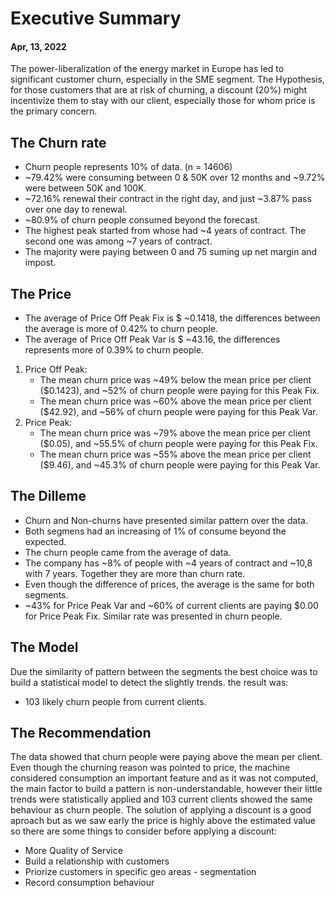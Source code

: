 # Executive Summary
#### Apr, 13, 2022

The power-liberalization of the energy market in Europe has led to significant customer churn, especially in the SME segment.
The Hypothesis, for those customers that are at risk of churning, a discount (20%) might incentivize them to stay with our client, especially those for whom price is the primary concern.

## The Churn rate
- Churn people represents 10% of data. (n = 14606)
- ~79.42% were consuming between 0 & 50K over 12 months and ~9.72% were between 50K and 100K.
- ~72.16% renewal their contract in the right day, and just ~3.87% pass over one day to renewal.
- ~80.9% of churn people consumed beyond the forecast.
- The highest peak started from whose had ~4 years of contract. The second one was among ~7 years of contract.
- The majority were paying between 0 and 75 suming up net margin and impost.

## The Price
- The average of Price Off Peak Fix is $ ~0.1418, the differences between the average is more of 0.42% to churn people.
- The average of Price Off Peak Var is $ ~43.16, the differences represents more of 0.39% to churn people.
1. Price Off Peak:
    - The mean churn price was ~49% below the mean price per client ($0.1423), and ~52% of churn people were paying for this Peak Fix.
    - The mean churn price was ~60% above the mean price per client ($42.92), and ~56% of churn people were paying for this Peak Var.
2. Price Peak:
    - The mean churn price was ~79% above the mean price per client ($0.05), and ~55.5% of churn people were paying for this Peak Fix.
    - The mean churn price was ~55% above the mean price per client ($9.46), and ~45.3% of churn people were paying for this Peak Var.

## The Dilleme
- Churn and Non-churns have presented similar pattern over the data.
- Both segmens had an increasing of 1% of consume beyond the expected.
- The churn people came from the average of data.
- The company has ~8% of people with ~4 years of contract and ~10,8 with 7 years. Together they are more than churn rate.
- Even though the difference of prices, the average is the same for both segments.
- ~43% for Price Peak Var and ~60% of current clients are paying $0.00 for Price Peak Fix. Similar rate was presented in churn people.


## The Model
Due the similarity of pattern between the segments the best choice was to build a statistical model to detect the slightly trends.
the result was:
- 103 likely churn people from current clients.

## The Recommendation
The data showed that churn people were paying above the mean per client. Even though the churning reason was pointed to price, the machine considered consumption an important feature and as it was not computed, the main factor to build a pattern is non-understandable, however their little trends were statistically applied and 103 current clients showed the same behaviour as churn people.
The solution of applying a discount is a good aproach but as we saw early the price is highly above the estimated value so there are some things to consider before applying a discount:
- More Quality of Service
- Build a relationship with customers
- Priorize customers in specific geo areas - segmentation
- Record consumption behaviour
